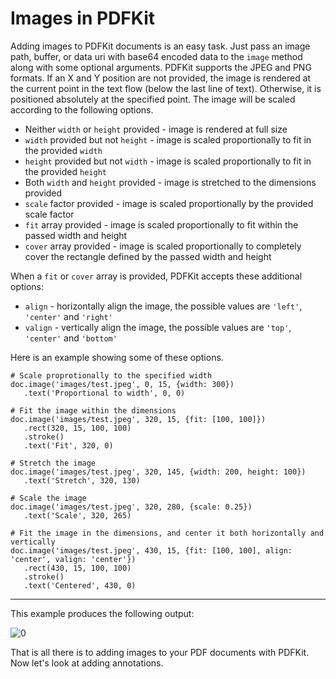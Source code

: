 # Images in PDFKit

Adding images to PDFKit documents is an easy task. Just pass an image path, buffer, or data uri with base64 encoded data to
the `image` method along with some optional arguments. PDFKit supports the
JPEG and PNG formats. If an X and Y position are not provided, the image is
rendered at the current point in the text flow (below the last line of text).
Otherwise, it is positioned absolutely at the specified point. The image will
be scaled according to the following options.

* Neither `width` or `height` provided - image is rendered at full size
* `width` provided but not `height` - image is scaled proportionally to fit in the provided `width`
* `height` provided but not `width` - image is scaled proportionally to fit in the provided `height`
* Both `width` and `height` provided - image is stretched to the dimensions provided
* `scale` factor provided - image is scaled proportionally by the provided scale factor
* `fit` array provided - image is scaled proportionally to fit within the passed width and height
* `cover` array provided - image is scaled proportionally to completely cover the rectangle defined by the passed width and height

When a `fit` or `cover` array is provided, PDFKit accepts these additional options:
* `align` - horizontally align the image, the possible values are `'left'`, `'center'` and `'right'` 
* `valign` - vertically align the image, the possible values are `'top'`, `'center'` and `'bottom'`

Here is an example showing some of these options.

    # Scale proprotionally to the specified width
    doc.image('images/test.jpeg', 0, 15, {width: 300})
       .text('Proportional to width', 0, 0)
     
    # Fit the image within the dimensions
    doc.image('images/test.jpeg', 320, 15, {fit: [100, 100]})
       .rect(320, 15, 100, 100)
       .stroke()
       .text('Fit', 320, 0)
      
    # Stretch the image
    doc.image('images/test.jpeg', 320, 145, {width: 200, height: 100})
       .text('Stretch', 320, 130)
       
    # Scale the image
    doc.image('images/test.jpeg', 320, 280, {scale: 0.25})
       .text('Scale', 320, 265)

    # Fit the image in the dimensions, and center it both horizontally and vertically
    doc.image('images/test.jpeg', 430, 15, {fit: [100, 100], align: 'center', valign: 'center'})
       .rect(430, 15, 100, 100)
       .stroke()
       .text('Centered', 430, 0)
       
* * *

This example produces the following output:

![0](images/images.png "150")

That is all there is to adding images to your PDF documents with PDFKit. Now
let's look at adding annotations.
